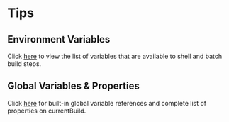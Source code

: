 # Tips

## Environment Variables

Click [here](http://localhost:7777/env-vars.html/) to view the list of variables that are available to shell and batch build steps.

## Global Variables & Properties

Click [here](http://localhost:7777/pipeline-syntax/globals) for built-in global variable references and complete list of properties on currentBuild.